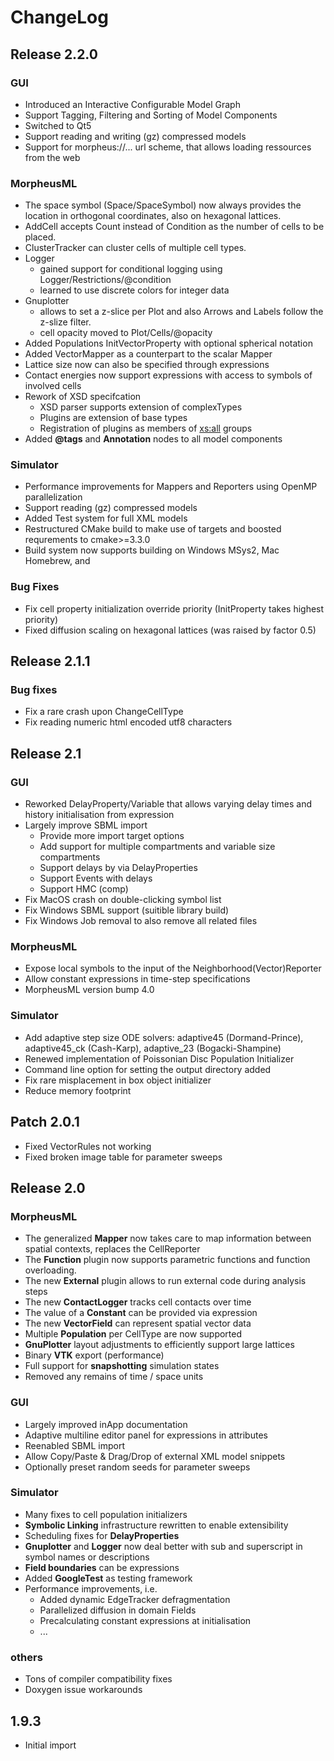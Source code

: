 # ChangeLog

## Release 2.2.0

### GUI
  * Introduced an Interactive Configurable Model Graph
  * Support Tagging, Filtering and Sorting of Model Components
  * Switched to Qt5
  * Support reading and writing (gz) compressed models
  * Support for morpheus://... url scheme, that allows loading ressources from the web

### MorpheusML
  * The space symbol (Space/SpaceSymbol) now always provides the location in orthogonal coordinates, also on hexagonal lattices.
  * AddCell accepts Count instead of Condition as the number of cells to be placed.
  * ClusterTracker can cluster cells of multiple cell types.
  * Logger
    * gained support for conditional logging using Logger/Restrictions/@condition
    * learned to use discrete colors for integer data
  * Gnuplotter
    * allows to set a z-slice per Plot and also Arrows and Labels follow the z-slize filter.
    * cell opacity moved to Plot/Cells/@opacity
  * Added Populations InitVectorProperty with optional spherical notation
  * Added VectorMapper as a counterpart to the scalar Mapper
  * Lattice size now can also be specified through expressions
  * Contact energies now support expressions with access to symbols of involved cells
  * Rework of XSD specifcation
    * XSD parser supports extension of complexTypes
    * Plugins are extension of base types
    * Registration of plugins as members of <xs:all> groups
  * Added **@tags** and **Annotation** nodes to all model components

### Simulator
  * Performance improvements for Mappers and Reporters using OpenMP parallelization
  * Support reading (gz) compressed models
  * Added Test system for full XML models
  * Restructured CMake build to make use of targets and boosted requrements to cmake>=3.3.0
  * Build system now supports building on Windows MSys2, Mac Homebrew, and 

### Bug Fixes
  * Fix cell property initialization override priority (InitProperty takes highest priority)
  * Fixed diffusion scaling on hexagonal lattices (was raised by factor 0.5)
  
## Release 2.1.1

### Bug fixes
  * Fix a rare crash upon ChangeCellType 
  * Fix reading numeric html encoded utf8 characters

## Release 2.1

### GUI
  * Reworked DelayProperty/Variable that allows varying delay times and history initialisation from expression
  * Largely improve SBML import
     * Provide more import target options
     * Add support for multiple compartments and variable size compartments
     * Support delays by via DelayProperties
     * Support Events with delays
     * Support HMC (comp)
  * Fix MacOS crash on double-clicking symbol list
  * Fix Windows SBML support (suitible library build)
  * Fix Windows Job removal to also remove all related files

### MorpheusML
  * Expose local symbols to the input of the Neighborhood(Vector)Reporter
  * Allow constant expressions in time-step specifications
  * MorpheusML version bump 4.0

### Simulator
  * Add adaptive step size ODE solvers: adaptive45 (Dormand-Prince), adaptive45_ck (Cash-Karp), adaptive_23 (Bogacki-Shampine)
  * Renewed implementation of Poissonian Disc Population Initializer
  * Command line option for setting the output directory added
  * Fix rare misplacement in box object initializer
  * Reduce memory footprint

## Patch 2.0.1
  * Fixed VectorRules not working
  * Fixed broken image table for parameter sweeps

## Release 2.0

### MorpheusML
  * The generalized **Mapper** now takes care to map information between spatial contexts, replaces the CellReporter
  * The **Function** plugin now supports parametric functions and function overloading.
  * The new **External** plugin allows to run external code during analysis steps
  * The new **ContactLogger** tracks cell contacts over time
  * The value of a **Constant** can be provided via expression
  * The new **VectorField** can represent spatial vector data
  * Multiple **Population** per CellType are now supported
  * **GnuPlotter** layout adjustments to efficiently support large lattices
  * Binary **VTK** export (performance)
  * Full support for **snapshotting** simulation states
  * Removed any remains of time / space units

### GUI
  * Largely improved inApp documentation
  * Adaptive multiline editor panel for expressions in attributes
  * Reenabled SBML import
  * Allow Copy/Paste & Drag/Drop of external XML model snippets 
  * Optionally preset random seeds for parameter sweeps

### Simulator
  * Many fixes to cell population initializers
  * **Symbolic Linking** infrastructure rewritten to enable extensibility
  * Scheduling fixes for **DelayProperties**
  * **Gnuplotter** and **Logger** now deal better with sub and superscript in symbol names or descriptions
  * **Field boundaries** can be expressions
  * Added **GoogleTest** as testing framework
  * Performance improvements, i.e.
    * Added dynamic EdgeTracker defragmentation
    * Parallelized diffusion in domain Fields
    * Precalculating constant expressions at initialisation
    * ...

### others
  * Tons of compiler compatibility fixes
  * Doxygen issue workarounds
  
## 1.9.3 
  * Initial import


